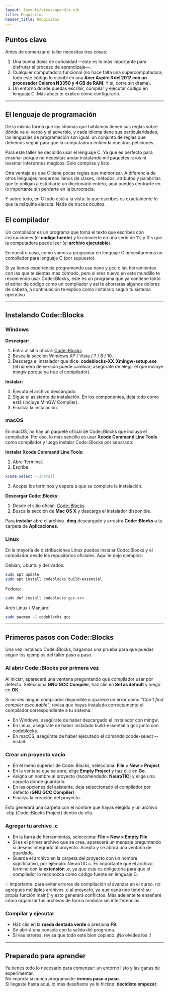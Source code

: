 ```yaml
---
layout: layouts/views/apendix.njk
title: Requisitos
header_title: Requisitos
---
```


## Puntos clave

Antes de comenzar el taller necesitas tres cosas:

1. Una buena dosis de curiosidad —esto es lo más importante para disfrutar el proceso de aprendizaje—.  
2. Cualquier computadora funcional (no hace falta una supercomputadora; todo este código lo escribí en una **Acer Aspire 3 del 2017 con un procesador Celeron N3350 y 4 GB de RAM**. Y sí, corre sin drama).  
3. Un entorno donde puedas escribir, compilar y ejecutar código en lenguaje C. Más abajo te explico cómo configurarlo.

---

## El lenguaje de programación

De la misma forma que los idiomas que hablamos tienen sus reglas sobre dónde va el verbo y el adverbio, y cada idioma tiene sus particularidades, los lenguajes de programación son igual: un conjunto de reglas que debemos seguir para que la computadora entienda nuestras peticiones.

Para este taller he decidido usar el lenguaje C. Ya que es perfecto para enseñar porque no necesitas andar instalando mil paquetes raros ni levantar intérpretes mágicos. Solo compilas y listo.

Otra ventaja es que C tiene pocas reglas que memorizar. A diferencia de otros lenguajes modernos llenos de clases, métodos, atributos y palabritas que te obligan a estudiarte un diccionario entero, aquí puedes centrarte en lo importante sin perderte en la burocracia.

Y sobre todo, en C todo está a la vista: lo que escribes es exactamente lo que la máquina ejecuta. Nada de trucos ocultos.

## El compilador

Un compilador es un programa que toma el texto que escribes con instrucciones (el **código fuente**) y lo convierte en una serie de 1's y 0's que la computadora puede leer (el **archivo ejecutable**).

En nuestro caso, como vamos a programar en lenguaje C necesitaremos un compilador para lenguaje C (por supuesto).

Si ya tienes experiencia programando usa nano y gcc o las herramientas con las que te sientas mas cómodo, pero si eres nuevo en este mundillo te recomiendo usar Code::Blocks, este es un programa que ya contiene tanto el editor de código como un compilador y así te ahorrarás algunos dolores de cabeza, a continuación te explico como instalarlo segun tu sistema operativo.

---

## Instalando Code::Blocks

### Windows

**Descargar:**

1. Entra al sitio oficial: <a href="https://www.codeblocks.org/downloads/binaries/" target="_blank">Code::Blocks</a>
2. Busca la sección Windows XP / Vista / 7 / 8 / 10.
3. Descarga el instalador que dice: **codeblocks-XX.Xmingw-setup.exe**  
(el número de versión puede cambiar; asegúrate de elegir el que incluye mingw porque ya trae el compilador).

**Instalar:**

1. Ejecuta el archivo descargado.
2. Sigue el asistente de instalación. En los componentes, deja todo como está (incluye MinGW Compiler).
3. Finaliza la instalación.

### macOS

En macOS, no hay un paquete oficial de Code::Blocks que incluya el compilador. Por eso, lo más sencillo es usar **Xcode Command Line Tools** como compilador y luego instalar Code::Blocks por separado:

**Instalar Xcode Command Line Tools:**

1. Abre Terminal.
2. Escribe:  
``` lua
xcode-select --install
```
3. Acepta los términos y espera a que se complete la instalación.

**Descargar Code::Blocks:**

1. Desde el sitio oficial: <a href="https://www.codeblocks.org/downloads/binaries/" target="_blank">Code::Blocks</a>
2. Busca la sección de **Mac OS X** y descarga el instalador disponible.

Para **instalar** abre el archivo **.dmg** descargado y arrastra **Code::Blocks** a tu carpeta de **Aplicaciones**.

### Linux

En la mayoría de distribuciones Linux puedes instalar Code::Blocks y el compilador desde los repositorios oficiales. Aquí te dejo ejemplos:

Debian, Ubuntu y derivados:

``` bash
sudo apt update
sudo apt install codeblocks build-essential
```

Fedora:

``` bash
sudo dnf install codeblocks gcc-c++
```

Arch Linux / Manjaro:

``` bash
sudo pacman -S codeblocks gcc
```

---

## Primeros pasos con Code::Blocks

Una vez instalado Code::Blocks, hagamos una prueba para que puedas seguir los ejemplos del taller paso a paso.

### Al abrir Code::Blocks por primera vez

Al iniciar, aparecerá una ventana preguntando qué compilador usar por defecto.
Selecciona **GNU GCC Compiler**, haz clic en **Set as default** y luego en **OK**.

Si no ves ningún compilador disponible o aparece un error como *"Can't find compiler executable"*, revisa que hayas instalado correctamente el compilador correspondiente a tu sistema:

- En Windows, asegúrate de haber descargado el instalador con mingw.
- En Linux, asegúrate de haber instalado build-essential o gcc junto con codeblocks.
- En macOS, asegúrate de haber ejecutado el comando xcode-select --install.

### Crear un proyecto vacío

- En el menú superior de Code::Blocks, selecciona: **File > New > Project**
- En la ventana que se abre, elige **Empty Project** y haz clic en **Go**.
- Asigna un nombre al proyecto (recomendado: **NeuroTIC**) y elige una carpeta donde guardarlo.
- En las opciones del asistente, deja seleccionado el compilador por defecto (**GNU GCC Compiler**).
- Finaliza la creación del proyecto.

Esto generará una carpeta con el nombre que hayas elegido y un archivo .cbp (Code::Blocks Project) dentro de ella.

### Agregar tu archivo .c

- En la barra de herramientas, selecciona: **File > New > Empty File**
- Si es el primer archivo que se crea, aparecerá un mensaje preguntando si deseas integrarlo al proyecto. Acepta y se abrirá una ventana de guardado.
- Guarda el archivo en la carpeta del proyecto con un nombre significativo, por ejemplo: NeuroTIC.c. Es importante que el archivo termine con la **extensión .c**, ya que esta es obligatoria para que el compilador lo reconozca como código fuente en lenguaje C.

💡 Importante: para evitar errores de compilación al avanzar en el curso, no agregues múltiples archivos .c al proyecto, ya que cada uno tendrá su propia función main() y esto generará conflictos. Más adelante te enseñaré cómo organizar tus archivos de forma modular sin interferencias.

### Compilar y ejecutar

- Haz clic en la **rueda dentada verde** o presiona **F9**.
- Se abrirá una consola con la salida del programa.
- Si ves errores, revisa que todo esté bien copiado. ¡No olvides los ;!

---

## Preparado para aprender

Ya tienes todo lo necesario para comenzar: un entorno listo y las ganas de experimentar.  
No importa si nunca programaste: **iremos paso a paso**.  
Si llegaste hasta aquí, lo más desafiante ya lo hiciste: **decidiste empezar**.
